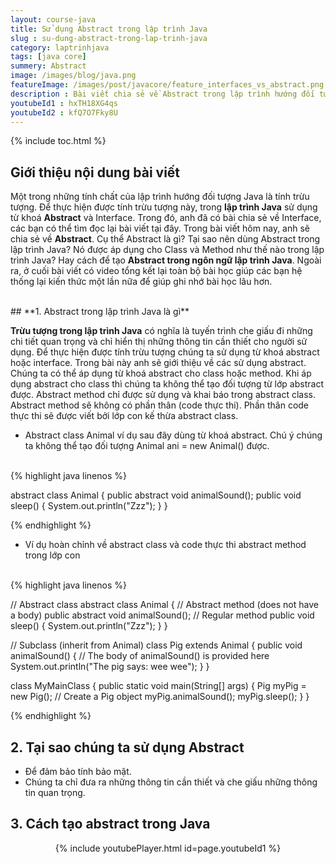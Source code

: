```yaml
---
layout: course-java
title: Sử dụng Abstract trong lập trình Java
slug : su-dung-abstract-trong-lap-trinh-java
category: laptrinhjava
tags: [java core]
summery: Abstract
image: /images/blog/java.png
featureImage: /images/post/javacore/feature_interfaces_vs_abstract.png
description : Bài viết chia sẻ về Abstract trong lập trình hướng đối tượng Java. Giúp hiểu được thuật ngữ Abstract trong ngôn ngữ Java là gì? Tại sao nên dùng Abstract trong lập trình? Nó được áp dụng cho Class và Method như thế nào trong lập trình Java? Hay cách làm để tạo Abstract trong lập trình Java. Đồng thời hướng dẫn cách thao tác với Abstract thông qua các ví dụ minh hoạ. Kèm theo video tổng kết lại toàn bộ bài học ở cuối bài giúp hệ thống lại kiến thức một lần nữa.
youtubeId1 : hxTH18XG4qs
youtubeId2 : kfQ7O7Fky8U
---
```


{% include toc.html %}

## **Giới thiệu nội dung bài viết**

Một trong những tính chất của lập trình hướng đối tượng Java là tính trừu tượng. Để thực hiện được tính trừu tượng này, trong <b>lập trình Java</b> sử dụng từ khoá <b>Abstract</b> và Interface. Trong đó, anh đã có bài chia sẻ về Interface, các bạn có thể tìm đọc lại bài viết tại đây. 
Trong bài viết hôm nay, anh sẽ chia sẻ về <b>Abstract</b>. Cụ thể Abstract là gì? Tại sao nên dùng Abstract trong lập trình Java? Nó được áp dụng cho Class và Method như thế nào trong lập trình Java? Hay cách để tạo <b>Abstract trong ngôn ngữ lập trình Java</b>. Ngoài ra, ở cuối bài viết có video tổng kết lại toàn bộ bài học giúp các bạn hệ thống lại kiến thức một lần nữa để giúp ghi nhớ bài học lâu hơn.
 

<br>
## **1. Abstract trong lập trình Java là gì**

<b>Trừu tượng trong lập trình Java</b> có nghĩa là tuyến trình che giấu đi những chi tiết quan trọng và chỉ hiển thị những thông tin cần thiết cho người sử dụng. Để thực hiện được tính trừu tượng chúng ta sử dụng từ khoá abstract hoặc interface. Trong bài này anh sẽ giới thiệu về các sử dụng abstract. Chúng ta có thể áp dụng từ khoá abstract cho class hoặc method. Khi áp dụng abstract cho class thì chúng ta không thể tạo đối tượng từ lớp abstract được. Abstract method chỉ được sử dụng và khai báo trong abstract class. Abstract method sẽ không có phần thân (code thực thi). Phần thân code thực thi sẽ được viết bởi lớp con kế thừa abstract class.

- Abstract class Animal ví dụ sau đây dùng từ khoá abstract. Chú ý chúng ta không thể tạo đối tượng Animal ani = new Animal() được.

<br>
{% highlight java linenos %}

abstract class Animal {
  public abstract void animalSound();
  public void sleep() {
    System.out.println("Zzz");
  }
}

{% endhighlight %}

- Ví dụ hoàn chỉnh về abstract class và code thực thi abstract method trong lớp con
<br>
{% highlight java linenos %}

// Abstract class
abstract class Animal {
  // Abstract method (does not have a body)
  public abstract void animalSound();
  // Regular method
  public void sleep() {
    System.out.println("Zzz");
  }
}

// Subclass (inherit from Animal)
class Pig extends Animal {
  public void animalSound() {
    // The body of animalSound() is provided here
    System.out.println("The pig says: wee wee");
  }
}

class MyMainClass {
  public static void main(String[] args) {
    Pig myPig = new Pig(); // Create a Pig object
    myPig.animalSound();
    myPig.sleep();
  }
}

{% endhighlight %}

## **2. Tại sao chúng ta sử dụng Abstract**

- Để đảm bảo tính bảo mật.
- Chúng ta chỉ đưa ra những thông tin cần thiết và che giấu những thông tin quan trọng.

## **3. Cách tạo abstract trong Java**  

<center>
{% include youtubePlayer.html id=page.youtubeId1 %}
</center>

